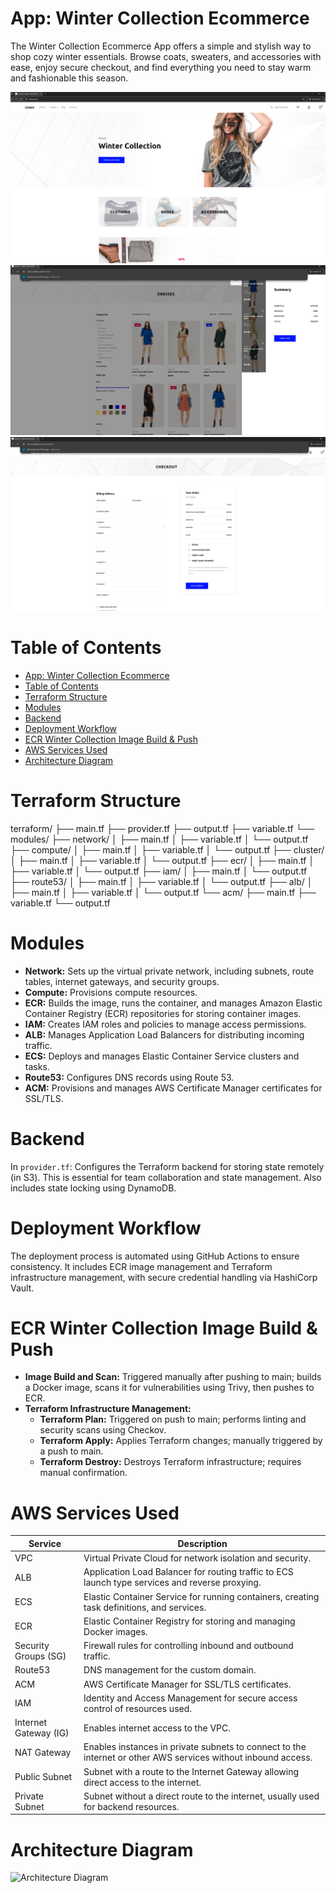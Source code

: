 # App: Winter Collection Ecommerce

The Winter Collection Ecommerce App offers a simple and stylish way to shop cozy winter essentials. Browse coats, sweaters, and accessories with ease, enjoy secure checkout, and find everything you need to stay warm and fashionable this season.

![Winter Collection1](./winter-collection1.png)
![Winter Collection2](./winter-collection2.png)
![Winter Collection3](./winter-collection3.png)

# Table of Contents

- [App: Winter Collection Ecommerce](#app-winter-collection-ecommerce)
- [Table of Contents](#table-of-contents)
- [Terraform Structure](#terraform-structure)
- [Modules](#modules)
- [Backend](#backend)
- [Deployment Workflow](#deployment-workflow)
- [ECR Winter Collection Image Build & Push](#ecr-winter-collection-image-build--push)
- [AWS Services Used](#aws-services-used)
- [Architecture Diagram](#architecture-diagram)

# Terraform Structure

terraform/
├── main.tf
├── provider.tf
├── output.tf
├── variable.tf
└── modules/
├── network/
│ ├── main.tf
│ ├── variable.tf
│ └── output.tf
├── compute/
│ ├── main.tf
│ ├── variable.tf
│ └── output.tf
├── cluster/
│ ├── main.tf
│ ├── variable.tf
│ └── output.tf
├── ecr/
│ ├── main.tf
│ ├── variable.tf
│ └── output.tf
├── iam/
│ ├── main.tf
│ └── output.tf
├── route53/
│ ├── main.tf
│ ├── variable.tf
│ └── output.tf
├── alb/
│ ├── main.tf
│ ├── variable.tf
│ └── output.tf
└── acm/
├── main.tf
├── variable.tf
└── output.tf


# Modules

- **Network:** Sets up the virtual private network, including subnets, route tables, internet gateways, and security groups.
- **Compute:** Provisions compute resources.
- **ECR:** Builds the image, runs the container, and manages Amazon Elastic Container Registry (ECR) repositories for storing container images.
- **IAM:** Creates IAM roles and policies to manage access permissions.
- **ALB:** Manages Application Load Balancers for distributing incoming traffic.
- **ECS:** Deploys and manages Elastic Container Service clusters and tasks.
- **Route53:** Configures DNS records using Route 53.
- **ACM:** Provisions and manages AWS Certificate Manager certificates for SSL/TLS.

# Backend

In `provider.tf`: Configures the Terraform backend for storing state remotely (in S3). This is essential for team collaboration and state management. Also includes state locking using DynamoDB.

# Deployment Workflow

The deployment process is automated using GitHub Actions to ensure consistency. It includes ECR image management and Terraform infrastructure management, with secure credential handling via HashiCorp Vault.

# ECR Winter Collection Image Build & Push

- **Image Build and Scan:** Triggered manually after pushing to main; builds a Docker image, scans it for vulnerabilities using Trivy, then pushes to ECR.
- **Terraform Infrastructure Management:**
  - **Terraform Plan:** Triggered on push to main; performs linting and security scans using Checkov.
  - **Terraform Apply:** Applies Terraform changes; manually triggered by a push to main.
  - **Terraform Destroy:** Destroys Terraform infrastructure; requires manual confirmation.

# AWS Services Used

| Service               | Description                                                                                                  |
|-----------------------|--------------------------------------------------------------------------------------------------------------|
| VPC                   | Virtual Private Cloud for network isolation and security.                                                    |
| ALB                   | Application Load Balancer for routing traffic to ECS launch type services and reverse proxying.              |
| ECS                   | Elastic Container Service for running containers, creating task definitions, and services.                   |
| ECR                   | Elastic Container Registry for storing and managing Docker images.                                          |
| Security Groups (SG)   | Firewall rules for controlling inbound and outbound traffic.                                                |
| Route53                | DNS management for the custom domain.                                                                        |
| ACM                   | AWS Certificate Manager for SSL/TLS certificates.                                                           |
| IAM                   | Identity and Access Management for secure access control of resources used.                                  |
| Internet Gateway (IG) | Enables internet access to the VPC.                                                                          |
| NAT Gateway           | Enables instances in private subnets to connect to the internet or other AWS services without inbound access.|
| Public Subnet         | Subnet with a route to the Internet Gateway allowing direct access to the internet.                          |
| Private Subnet        | Subnet without a direct route to the internet, usually used for backend resources.                           |

# Architecture Diagram

![Architecture Diagram](./architecture-diagram.png)

